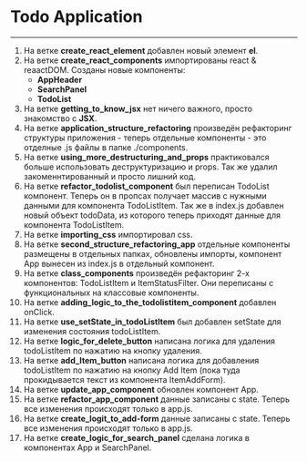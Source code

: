 # Todo Application
-----
1. На ветке **create_react_element** добавлен новый элемент **el**.
2. На ветке **create_react_components** импортированы react & reaactDOM. Cозданы новые компоненты:
    + **AppHeader**
    + **SearchPanel**
    + **TodoList**
3. На ветке **getting_to_know_jsx** нет ничего важного, просто знакомство с **JSX**.
4. На ветке **application_structure_refactoring** произведён рефакторинг структуры приложения - теперь отдельные компоненты - это отделные .js файлы в папке ./components.
5. На ветке **using_more_destructuring_and_props** практиковался больше использовать деструктуризацию и props. Так же удалил закоменнтированный и просто лишний код.
6. На ветке **refactor_todolist_component** был переписан TodoList компонент. Теперь он в пропсах получает массив с нужными данными для компонента TodoListItem. Так же в index.js добавлен новый объект todoData, из которого теперь приходят данные для компонента TodoListItem.
7. На ветке **importing_css** импортировал css.
8. На ветке **second_structure_refactoring_app** отдельные компоненты размещены в отдельных папках, обновлены импорты, компонент App вынесен из index.js в отдельный компонент.
9. На ветке **class_components** произведён рефакторинг 2-х компонентов: TodoListItem и ItemStatusFilter. Они переписаны с функциональных на классовые компоненты.
10. На ветке **adding_logic_to_the_todolistitem_component** добавлен onClick.
11. На ветке **use_setState_in_todoListItem** был добавлен setState для изменения состояния todoListItem.
12. На ветке **logic_for_delete_button** написана логика для удаления todoListItem по нажатию на кнопку удаления.
13. На ветке **add_Item_button** написана логика для добавления todoListItem по нажатию на кнопку Add Item (пока туда прокидывается текст из компонента ItemAddForm).
14. На ветке **update_app_component** обновлен компонент App.
15. На ветке **refactor_app_component** данные записаны с state. Теперь все изменения происходят только в app.js.
16. На ветке **create_logit_to_add-form** данные записаны с state. Теперь все изменения происходят только в app.js.
17. На ветке **create_logic_for_search_panel** сделана логика в компонентах App и SearchPanel.